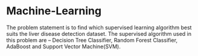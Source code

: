 # Machine-Learning
The problem statement is to find which supervised learning algorithm best suits the liver disease detection dataset. The supervised algorithm used in this problem are – Decision Tree Classifier, Random Forest Classifier, AdaBoost and Support Vector Machine(SVM).
